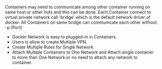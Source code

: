 Containers may need to communicate among other container running on same host or other hots and this can be done. Each Container connect to virtual private network call 'bridge' which is the default network driver of docker. All Containers on same bridge can communicate each other without -p (Port) 
* Docker Network is easy to plugged-in in Containers.
* Users is allow to create Multiple VPN.
* Create Multiple Rules for Single Network.
* Attach Multiple Containers to One Network and Attach single container to more than One Network or no need to attach any network to container.

